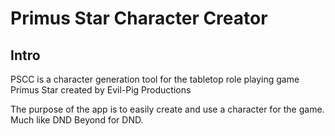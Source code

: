 # Primus Star Character Creator

## Intro 
PSCC is a character generation tool for the tabletop role playing game Primus Star created by Evil-Pig Productions 

The purpose of the app is to easily create and use a character for the game. Much like DND Beyond for DND. 

